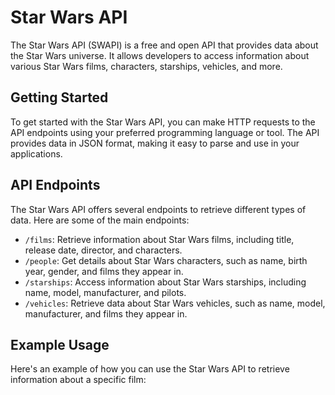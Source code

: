 # Star Wars API

The Star Wars API (SWAPI) is a free and open API that provides data about the Star Wars universe. It allows developers to access information about various Star Wars films, characters, starships, vehicles, and more.

## Getting Started

To get started with the Star Wars API, you can make HTTP requests to the API endpoints using your preferred programming language or tool. The API provides data in JSON format, making it easy to parse and use in your applications.

## API Endpoints

The Star Wars API offers several endpoints to retrieve different types of data. Here are some of the main endpoints:

- `/films`: Retrieve information about Star Wars films, including title, release date, director, and characters.
- `/people`: Get details about Star Wars characters, such as name, birth year, gender, and films they appear in.
- `/starships`: Access information about Star Wars starships, including name, model, manufacturer, and pilots.
- `/vehicles`: Retrieve data about Star Wars vehicles, such as name, model, manufacturer, and films they appear in.

## Example Usage

Here's an example of how you can use the Star Wars API to retrieve information about a specific film:

```python

```
